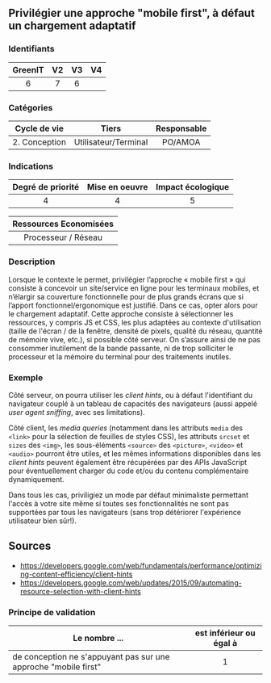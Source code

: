 ## Privilégier une approche "mobile first", à défaut un chargement adaptatif

### Identifiants

| GreenIT |  V2   |  V3   |  V4   |
| :-----: | :---: | :---: | :---: |
|    6    |   7   |   6   |       |

### Catégories

| Cycle de vie  |        Tiers         | Responsable |
| :-----------: | :------------------: | :---------: |
| 2. Conception | Utilisateur/Terminal |   PO/AMOA   |

### Indications

| Degré de priorité | Mise en oeuvre | Impact écologique |
| :---------------: | :------------: | :---------------: |
|         4         |       4        |         5         |

| Ressources Economisées |
| :--------------------: |
|  Processeur / Réseau   |

### Description

Lorsque le contexte le permet, privilégier l’approche « mobile first » qui consiste à concevoir un site/service en ligne
pour les terminaux mobiles,
et n’élargir sa couverture fonctionnelle pour de plus grands écrans que si l’apport fonctionnel/ergonomique est justifié.
Dans ce cas, opter alors pour le chargement adaptatif.
Cette approche consiste à sélectionner les ressources, y compris JS et CSS, les plus adaptées au contexte d'utilisation (taille de l'écran / de la fenêtre, densité de pixels, qualité du réseau, quantité de mémoire vive, etc.), si possible côté serveur.
On s’assure ainsi de ne pas consommer inutilement de la bande passante, 
ni de trop solliciter le processeur et la mémoire du terminal pour des traitements inutiles.

### Exemple

Côté serveur, on pourra utiliser les _client hints_, ou à défaut l'identifiant du navigateur couplé à un tableau de capacités des navigateurs (aussi appelé _user agent sniffing_, avec ses limitations).

Côté client, les _media queries_ (notamment dans les attributs `media` des `<link>` pour la sélection de feuilles de styles CSS), les attributs `srcset` et `sizes` des `<img>`, les sous-éléments `<source>` des `<picture>`, `<video>` et `<audio>` pourront être utiles, et les mêmes informations disponibles dans les _client hints_ peuvent également être récupérées par des APIs JavaScript pour éventuellement charger du code et/ou du contenu complémentaire dynamiquement.

Dans tous les cas, priviligiez un mode par défaut minimaliste permettant l'accès à votre site même si toutes ses fonctionnalités ne sont pas supportées par tous les navigateurs (sans trop détériorer l'expérience utilisateur bien sûr!).

## Sources

* https://developers.google.com/web/fundamentals/performance/optimizing-content-efficiency/client-hints
* https://developers.google.com/web/updates/2015/09/automating-resource-selection-with-client-hints

### Principe de validation

| Le nombre ...                                                   | est inférieur ou égal à |
| --------------------------------------------------------------- | :---------------------: |
| de conception ne s'appuyant pas sur une approche "mobile first" |            1            |
